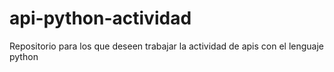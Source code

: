 # api-python-actividad
Repositorio para los que deseen trabajar la actividad de apis con el lenguaje python
